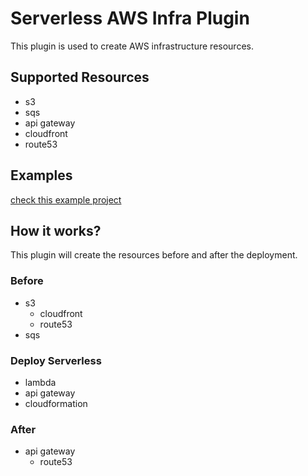 # Serverless AWS Infra Plugin

This plugin is used to create AWS infrastructure resources.

## Supported Resources

- s3
- sqs
- api gateway
- cloudfront
- route53

## Examples

[check this example project](https://github.com/lukasjhan/serverless-aws-infra/tree/master/sls-test)

## How it works?

This plugin will create the resources before and after the deployment.

### Before

- s3
  - cloudfront
  - route53
- sqs

### Deploy Serverless

- lambda
- api gateway
- cloudformation

### After

- api gateway
  - route53
